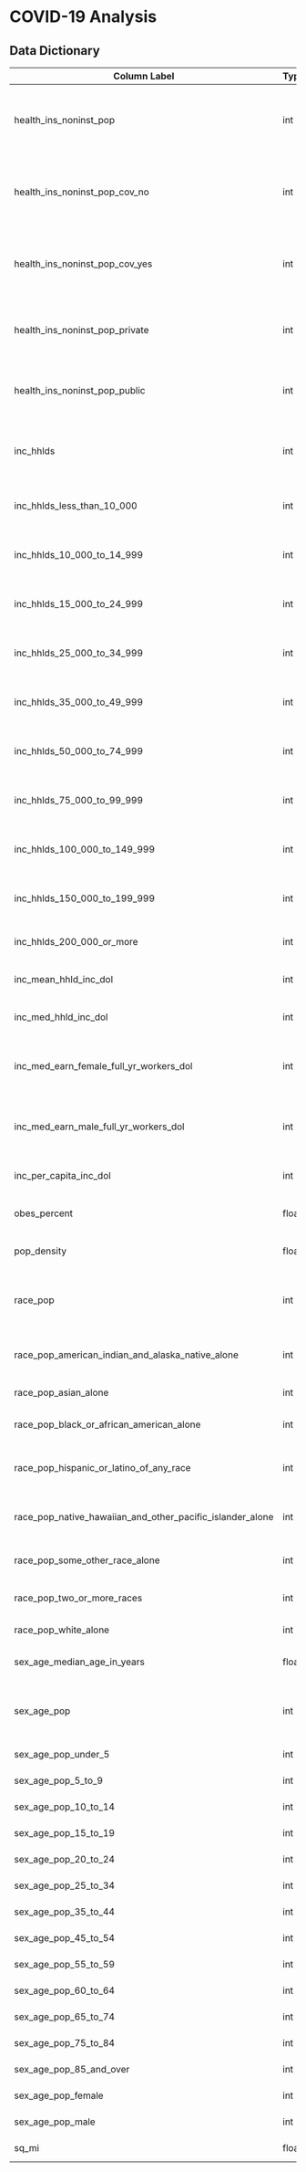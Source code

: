 # COVID-19 Analysis

## Data Dictionary

|Column Label|Type|Description
|------------|----|-----------|
|health_ins_noninst_pop|int|(Discrete): Total population civilian noninstitutionalized used to calculate yes/no coverage percentages|
|health_ins_noninst_pop_cov_no|int| (Discrete): Population civilian noninstitutionalized without health insurance coverage|
|health_ins_noninst_pop_cov_yes|int|(Discrete): Population civilian noninstitutionalized with health insurance coverage|
|health_ins_noninst_pop_private|int|(Discrete): Population civilian noninstitutionalized with private health insurance|
|health_ins_noninst_pop_public|int|(Discrete): Population civilian noninstitutionalized with public coverage|
|inc_hhlds|int|(Discrete): Total households used to calculate household income percentages|
|inc_hhlds_less_than_10_000|int|(Discrete): Households less than 10,000 income|
|inc_hhlds_10_000_to_14_999|int|(Discrete): Households 10,000 to 14,999 income|
|inc_hhlds_15_000_to_24_999|int|(Discrete): Households 15,000 to 24,999 income|
|inc_hhlds_25_000_to_34_999|int|(Discrete): Households 25,000 to 34,999 income|
|inc_hhlds_35_000_to_49_999|int|(Discrete): Households 35,000 to 49,999 income|
|inc_hhlds_50_000_to_74_999|int|(Discrete): Households 50,000 to 74,999 income|
|inc_hhlds_75_000_to_99_999|int|(Discrete): Households 75,000 to 99,999 income|
|inc_hhlds_100_000_to_149_999|int|(Discrete): Households 100,000 to 149,999 income|
|inc_hhlds_150_000_to_199_999|int|(Discrete): Households 150,000 to 199,999 income|
|inc_hhlds_200_000_or_more|int|(Discrete): Households 200,000+ income|
|inc_mean_hhld_inc_dol|int|(Discrete): Mean household income (dollars)|
|inc_med_hhld_inc_dol|int|(Discrete): Median household income (dollars)|
|inc_med_earn_female_full_yr_workers_dol|int|(Discrete): Median earnings for female full-time, year-round workers (dollars)|
|inc_med_earn_male_full_yr_workers_dol|int|(Discrete): Median earnings for male full-time, year-round workers (dollars)|
|inc_per_capita_inc_dol|int|(Discrete): Per capita income (dollars)|
|obes_percent|float|(Continuous): Population obesity percentage|
|pop_density|float|(Continuous): People per square mile|
|race_pop|int|(Discrete): Total population used to calculate race demographic percentages|
|race_pop_american_indian_and_alaska_native_alone|int|(Discrete): Population American Indian and Alaska Native| 
|race_pop_asian_alone|int|(Discrete): Population Asian|
|race_pop_black_or_african_american_alone|int|(Discrete): Population Black or African American|
|race_pop_hispanic_or_latino_of_any_race|int|(Discrete): Population Hispanic or Latino of any race|
|race_pop_native_hawaiian_and_other_pacific_islander_alone|int|(Discrete): Population Native Hawaiian or other Pacific Islander|
|race_pop_some_other_race_alone|int|(Discrete): Population some other race|
|race_pop_two_or_more_races|int|(Discrete): Population two or more races|
|race_pop_white_alone|int|(Discrete): Population White|
|sex_age_median_age_in_years|float|(Continuous): Median age (years)|
|sex_age_pop|int|(Discrete): Total population used to calculate sex/age demographic percentages|
|sex_age_pop_under_5|int|(Discrete): Population under 5|
|sex_age_pop_5_to_9|int|(Discrete): Population 5-9|
|sex_age_pop_10_to_14|int|(Discrete): Population 10-14|
|sex_age_pop_15_to_19|int|(Discrete): Population 15-19|
|sex_age_pop_20_to_24|int|(Discrete): Population 20-24|
|sex_age_pop_25_to_34|int|(Discrete): Population 25-34|
|sex_age_pop_35_to_44|int|(Discrete): Population 35-44|
|sex_age_pop_45_to_54|int|(Discrete): Population 45-54|
|sex_age_pop_55_to_59|int|(Discrete): Population 55-59|
|sex_age_pop_60_to_64|int|(Discrete): Population 60-64|
|sex_age_pop_65_to_74|int|(Discrete): Population 65-74|
|sex_age_pop_75_to_84|int|(Discrete): Population 75-84|
|sex_age_pop_85_and_over|int|(Discrete): Population 85+|
|sex_age_pop_female|int|(Discrete): Population females|
|sex_age_pop_male|int|(Discrete): Population male|
|sq_mi|float|(Continuous): Square miles|